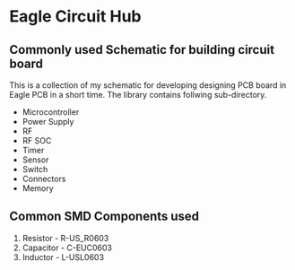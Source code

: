 # Eagle Circuit Hub

## Commonly used Schematic for building circuit board

This is a collection of my schematic for developing designing PCB board in Eagle PCB in a short time. The library contains follwing sub-directory. 
- Microcontroller 
- Power Supply 
- RF
- RF SOC
- Timer
- Sensor
- Switch 
- Connectors
- Memory

## Common SMD Components used
1. Resistor - R-US_R0603
2. Capacitor - C-EUC0603
3. Inductor - L-USL0603 